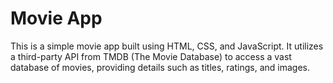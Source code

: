 # Movie App
This is a simple movie app built using HTML, CSS, and JavaScript. It utilizes a third-party API from TMDB 
(The Movie Database) to access a vast database of movies, providing details such as titles, ratings, and images.

